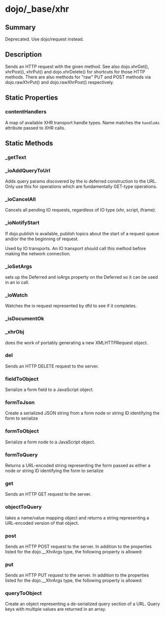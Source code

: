 # dojo/_base/xhr

## Summary

Deprecated.   Use dojo/request instead.
## Description

Sends an HTTP request with the given method.
See also dojo.xhrGet(), xhrPost(), xhrPut() and dojo.xhrDelete() for shortcuts
for those HTTP methods. There are also methods for "raw" PUT and POST methods
via dojo.rawXhrPut() and dojo.rawXhrPost() respectively.
## Static Properties

### contentHandlers
A map of available XHR transport handle types. Name matches the
`handleAs` attribute passed to XHR calls.

## Static Methods

### _getText


### _ioAddQueryToUrl
Adds query params discovered by the io deferred construction to the URL.
Only use this for operations which are fundamentally GET-type operations.

### _ioCancelAll
Cancels all pending IO requests, regardless of IO type
(xhr, script, iframe).

### _ioNotifyStart
If dojo.publish is available, publish topics
about the start of a request queue and/or the
the beginning of request.

Used by IO transports. An IO transport should
call this method before making the network connection.

### _ioSetArgs
sets up the Deferred and ioArgs property on the Deferred so it
can be used in an io call.

### _ioWatch
Watches the io request represented by dfd to see if it completes.

### _isDocumentOk


### _xhrObj
does the work of portably generating a new XMLHTTPRequest object.

### del
Sends an HTTP DELETE request to the server.

### fieldToObject
Serialize a form field to a JavaScript object.

### formToJson
Create a serialized JSON string from a form node or string
ID identifying the form to serialize

### formToObject
Serialize a form node to a JavaScript object.

### formToQuery
Returns a URL-encoded string representing the form passed as either a
node or string ID identifying the form to serialize

### get
Sends an HTTP GET request to the server.

### objectToQuery
takes a name/value mapping object and returns a string representing
a URL-encoded version of that object.

### post
Sends an HTTP POST request to the server. In addition to the properties
listed for the dojo.__XhrArgs type, the following property is allowed:

### put
Sends an HTTP PUT request to the server. In addition to the properties
listed for the dojo.__XhrArgs type, the following property is allowed:

### queryToObject
Create an object representing a de-serialized query section of a
URL. Query keys with multiple values are returned in an array.


